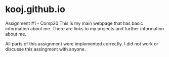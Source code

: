 kooj.github.io
==============

Assignment #1 - Comp20
This is my main webpage that has basic information about me. There are links to 
my projects and further information about me.

All parts of this assignment were implemented correctly.
I did not work or discusse this assingment with anyone.
